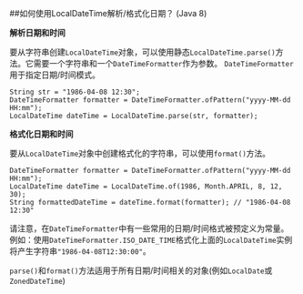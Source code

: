 ##如何使用LocalDateTime解析/格式化日期？ (Java 8)

**解析日期和时间**

要从字符串创建`LocalDateTime`对象，可以使用静态`LocalDateTime.parse()`方法。它需要一个字符串和一个`DateTimeFormatter`作为参数。 `DateTimeFormatter`用于指定日期/时间模式。

```
String str = "1986-04-08 12:30";
DateTimeFormatter formatter = DateTimeFormatter.ofPattern("yyyy-MM-dd HH:mm");
LocalDateTime dateTime = LocalDateTime.parse(str, formatter);
```

**格式化日期和时间**

要从`LocalDateTime`对象中创建格式化的字符串，可以使用`format()`方法。

```
DateTimeFormatter formatter = DateTimeFormatter.ofPattern("yyyy-MM-dd HH:mm");
LocalDateTime dateTime = LocalDateTime.of(1986, Month.APRIL, 8, 12, 30);
String formattedDateTime = dateTime.format(formatter); // "1986-04-08 12:30"
```

请注意，在`DateTimeFormatter`中有一些常用的日期/时间格式被预定义为常量。例如：使用`DateTimeFormatter.ISO_DATE_TIME`格式化上面的`LocalDateTime`实例将产生字符串`"1986-04-08T12:30:00"`。

`parse()`和`format()`方法适用于所有日期/时间相关的对象(例如`LocalDate`或`ZonedDateTime`)